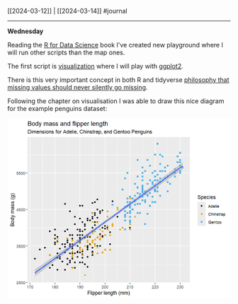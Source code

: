 [[2024-03-12]] | [[2024-03-14]]
#journal

---
**Wednesday**

Reading the [R for Data Science](../R%20for%20Data%20Science.md) book I've created new playground where I will run other scripts than the map ones.

The first script is [visualization](../../src/playground/R-for-data-science/visualization.R) where I will play with [ggplot2](../ggplot2.md).

There is this very important concept in both R and tidyverse [philosophy that missing values should never silently go missing](../philosophy%20that%20missing%20values%20should%20never%20silently%20go%20missing.md).

Following the chapter on visualisation I was able to draw this nice diagram for the example penguins dataset:

![](../_attachments/Pasted%20image%2020240313171029.png)


